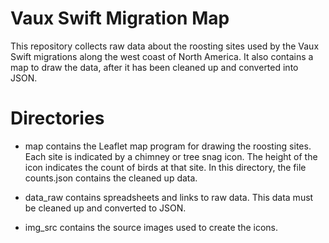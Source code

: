 Vaux Swift Migration Map
========================

This repository collects raw data about the roosting sites used by the Vaux Swift migrations along the west coast of North America. It also contains a map to draw the data, after it has been cleaned up and converted into JSON.

Directories
===========

* map contains the Leaflet map program for drawing the roosting sites. Each site is indicated by a chimney or tree snag icon. The height of the icon indicates the count of birds at that site. In this directory, the file counts.json contains the cleaned up data.

* data_raw contains spreadsheets and links to raw data.  This data must be cleaned up and converted to JSON.

* img_src contains the source images used to create the icons.
